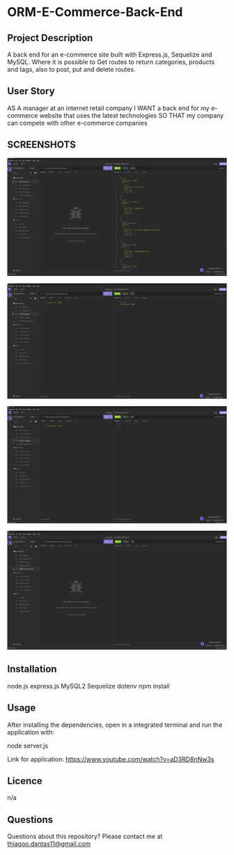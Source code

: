 # ORM-E-Commerce-Back-End

## Project Description

A back end for an e-commerce site built with Express.js, Sequelize and MySQL. Where it is possible to Get routes to return categories, products and tags, also to post, put and delete routes.

## User Story

AS A manager at an internet retail company
I WANT a back end for my e-commerce website that uses the latest technologies
SO THAT my company can compete with other e-commerce companies

## SCREENSHOTS

![Note Take](https://github.com/Dantas11/ORM-E-Commerce-Back-End/blob/main/assets/images/OMR-1.png)

![Note Take](https://github.com/Dantas11/ORM-E-Commerce-Back-End/blob/main/assets/images/ORM-2.png)

![Note Take](https://github.com/Dantas11/ORM-E-Commerce-Back-End/blob/main/assets/images/ORM-3.png
)

![Note Take](https://github.com/Dantas11/ORM-E-Commerce-Back-End/blob/main/assets/images/ORM-4.png)

## Installation

node.js
express.js
MySQL2
Sequelize
dotenv
npm install

## Usage

After installing the dependencies, open in a integrated terminal and run the application with:

node server.js

Link for application: https://www.youtube.com/watch?v=aD3RD8nNw3s 

## Licence

n/a

## Questions

Questions about this repository? Please contact me at thiagoo.dantas11@gmail.com
